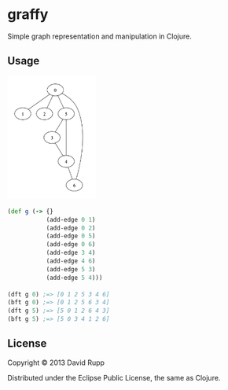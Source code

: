 # graffy

Simple graph representation and manipulation in Clojure.

## Usage

<img src="doc/test-graph.png" height="250px" width="180px" />

```clojure
(def g (-> {}
           (add-edge 0 1)
		   (add-edge 0 2)
		   (add-edge 0 5)
		   (add-edge 0 6)
		   (add-edge 3 4)
		   (add-edge 4 6)
		   (add-edge 5 3)
		   (add-edge 5 4)))

(dft g 0) ;=> [0 1 2 5 3 4 6]
(bft g 0) ;=> [0 1 2 5 6 3 4]
(dft g 5) ;=> [5 0 1 2 6 4 3]
(bft g 5) ;=> [5 0 3 4 1 2 6]
```

## License

Copyright © 2013 David Rupp

Distributed under the Eclipse Public License, the same as Clojure.
